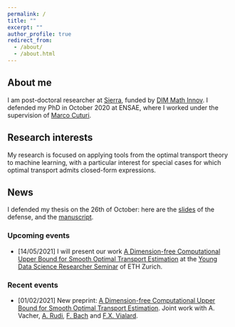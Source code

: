 ```yaml
---
permalink: /
title: ""
excerpt: ""
author_profile: true
redirect_from:
  - /about/
  - /about.html
---
```



## About me ##

I am post-doctoral researcher at [Sierra](https://www.di.ens.fr/sierra/), funded by [DIM Math Innov](https://www.dim-mathinnov.fr/en/postdoctoral-laureates-45.htm). I defended my PhD in October 2020 at ENSAE, where I worked under the supervision of [Marco Cuturi](http://marcocuturi.net).

## Research interests ##

My research is focused on applying tools from the optimal transport theory to machine learning, with a particular interest for special cases for which optimal transport admits closed-form expressions.

## News ##

I defended my thesis on the 26th of October: here are the [slides](https://borismuzellec.github.io/publications/slides_defense.pdf) of the defense, and the [manuscript](https://borismuzellec.github.io/publications/thesis_muzellec.pdf).

### Upcoming events ###

* [14/05/2021] I will present our work [A Dimension-free Computational Upper Bound for Smooth Optimal Transport Estimation](https://arxiv.org/abs/2101.05380) at the [Young Data Science Researcher Seminar](https://math.ethz.ch/sfs/news-and-events/young-data-science.html) of ETH Zurich.


### Recent events ###
* [01/02/2021] New preprint: [A Dimension-free Computational Upper Bound for Smooth Optimal Transport Estimation](https://arxiv.org/abs/2101.05380). Joint work with A. Vacher, [A. Rudi](https://www.di.ens.fr/~rudi/), [F. Bach](https://www.di.ens.fr/~fbach/) and [F.X. Vialard](http://angkor.univ-mlv.fr/~vialard/).
